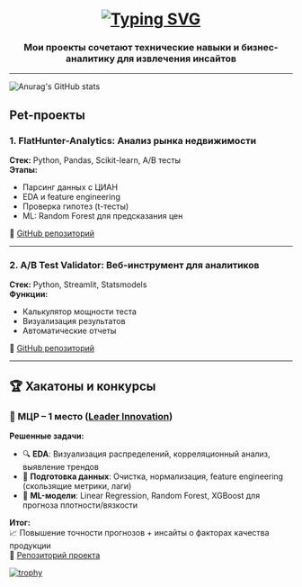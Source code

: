 <h1 align="center">
  <a href="https://git.io/typing-svg"><img src="https://readme-typing-svg.herokuapp.com?font=Fira+Code&weight=500&pause=1000&color=AD8EFF&width=435&lines=Product+Analytst+%7C+MISIS+student" alt="Typing SVG" /></a></h1>
<h3 align="center">Мои проекты сочетают технические навыки и бизнес-аналитику для извлечения инсайтов</h3>

---

![Anurag's GitHub stats](https://github-readme-stats.vercel.app/api?username=kap1anittt&show_icons=true&theme=transparent)

## Pet-проекты

### 1. FlatHunter-Analytics: Анализ рынка недвижимости

**Стек:** Python, Pandas, Scikit-learn, A/B тесты  
**Этапы:**
- Парсинг данных с ЦИАН
- EDA и feature engineering
- Проверка гипотез (t-тесты)
- ML: Random Forest для предсказания цен

🔗 [GitHub репозиторий](https://github.com/kap1anittt/FlatHunter-Analytics.git)

---

### 2. A/B Test Validator: Веб-инструмент для аналитиков

**Стек:** Python, Streamlit, Statsmodels  
**Функции:**
- Калькулятор мощности теста
- Визуализация результатов
- Автоматические отчеты

🔗 [GitHub репозиторий](https://github.com/kap1anittt/ABTestChecker.git)

---

## 🏆 Хакатоны и конкурсы

### 🥇 МЦР – 1 место ([Leader Innovation](https://leader-innovation.ru/mdp))

**Решенные задачи:**
- 🔍 **EDA**: Визуализация распределений, корреляционный анализ, выявление трендов
- 🧹 **Подготовка данных**: Очистка, нормализация, feature engineering (скользящие метрики, лаги)
- 🤖 **ML-модели**: Linear Regression, Random Forest, XGBoost для прогноза плотности/вязкости

**Итог:**  
📈 Повышение точности прогнозов + инсайты о факторах качества продукции  
🔗 [Репозиторий проекта](https://github.com/MISIS-x-OptonGroup/Marathon-Digital-Solutions.git)

[![trophy](https://github-profile-trophy.vercel.app/?username=kap1anittt&theme=onedark)](https://github.com/ryo-ma/github-profile-trophy)
